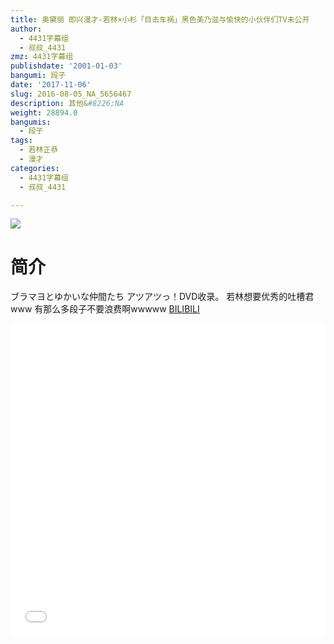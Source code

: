 ```yaml
---
title: 奥黛丽 即兴漫才-若林×小杉「目击车祸」黑色美乃滋与愉快的小伙伴们TV未公开
author:
  - 4431字幕组
  - 叔叔_4431
zmz: 4431字幕组
publishdate: '2001-01-03'
bangumi: 段子
date: '2017-11-06'
slug: 2016-08-05_NA_5656467
description: 其他&#8226;NA
weight: 28894.0
bangumis:
  - 段子
tags:
  - 若林正恭
  - 漫才
categories:
  - 4431字幕组
  - 叔叔_4431

---
```

![](https://i.imgur.com/2M9BhrM.png)
# 简介  
ブラマヨとゆかいな仲間たち アツアツっ！DVD收录。
若林想要优秀的吐槽君www
有那么多段子不要浪费啊wwwww
  [BILIBILI](https://www.bilibili.com/video/av5656467/)

  <iframe src="//www.bilibili.com/blackboard/player.html?aid=5656467" width="100%" height="500" frameborder="0" allowfullscreen="allowfullscreen"></iframe>
